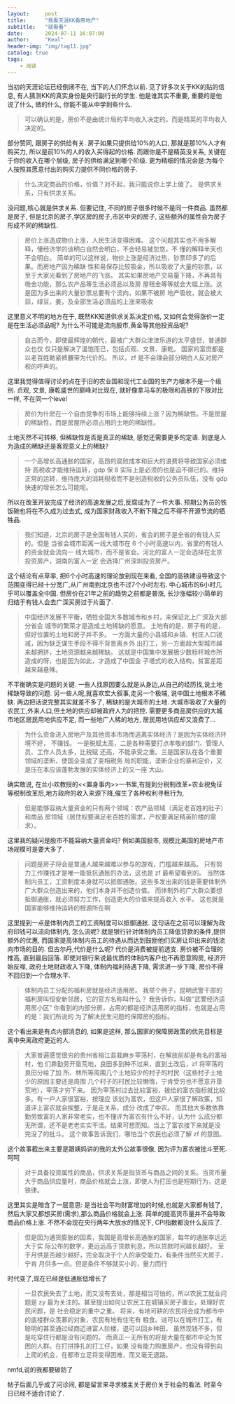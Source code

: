 ```yaml
---
layout:     post
title:      "我看天涯KK看房地产"
subtitle:   "就看看"
date:       2024-07-11 16:07:00
author:     "Keal"
header-img: "img/tag11.jpg"
catalog: true
tags:
    - 阅读
---
```


当初的天涯论坛已经倒闭不在, 当下的人们怀念以前. 见了好多次关于KK的贴的信息, 有人猜测KK的真实身份是央行副行长的学生. 他是谁其实不重要, 重要的是他说了什么, 做的什么, 你能不能从中学到些什么.


> 可以确认的是，房价不是由统计局的平均收入决定的。而是精英的平均收入决定的。 

部分赞同, 跟房子的供给有关. 房子如果只提供给10%的人口, 那就是那10%人才有购买力, 所以是前10%的人的收入买得起的价格. 而跟你是不是精英没关系, 关键在于你的收入在哪个层级, 房子的供给满足到哪个阶级. 更为精细的情况会是:为每个人按照其愿意付出的购买力提供不同价格的房子.

> 什么决定商品的价格，价值？对不起，我只能说你上学上傻了。 是供求关系，只有供求关系。 

没问题,核心就是供求关系. 但要记住, 不同的房子很多时候不是同一件商品. 虽然都是房子, 但是北京的房子,学区房的房子,市区中央的房子, 这些额外的属性会为房子形成不同的稀缺性.

> 房价上涨造成物价上涨，人民生活变得困难。 这个问题其实也不用多解释，懂经济学的该明白自然会明白，不会轻易被忽悠，不 懂的解释半天也不会明白。 简单的可以这样说，物价上涨是经济过热，钞票印多了的后果。而房地产因为稀缺 性和易保存比较吸金，所以吸收了大量的钞票，以至于大家光看到了房地产的飞涨。 其实如果房地产交易量下降，不再具有吸金功能，那么农产品等生活必须品以及房 屋租金等等就会大幅上涨。这是因为多出来的大量钞票总要有个流向，如果不被房 地产吸收，就会被大蒜，绿豆，姜，及全部生活必须品的上涨来吸收 

这里意义不明的地方在于, 既然KK知道供求关系决定价格, 又如何会觉得涨价一定是在生活必须品呢? 为什么不可能是流向股市,黄金等其他投资品呢?

> 自古而今，即使最辉煌的朝代，最被广大群众津津乐道的太平盛世，普通群众也仅 仅只是解决了温饱而已，包括贞观、文景、康乾。 国家的富庶都是以老百姓勒紧裤腰带为代价的。 所以，zf 是不会理会部分明白人反对房产税的呼声的。 

这里我觉得值得讨论的点在于旧的农业国和现代工业国的生产力根本不是一个级别. 贞观, 文景, 康乾盛世的巅峰对比现在, 就好像拿马车的极限和高铁的下限对比一样, 不在同一个level

> 房价为什麽在一个自由竞争的市场上能够持续上涨？因为稀缺性。不是房屋的稀缺性，而是房屋所必须占用的土地的稀缺性。 

土地天然不可转移, 但稀缺性是否是真正的稀缺, 感觉还需要更多的定语. 到底是人为造成的稀缺还是客观意义上的稀缺?

> 一个高增长高通胀的国家，高昂的腐败成本和巨大的浪费将导致国家必须维持 高税收才能维持运转，gdp 保 8 实际上是必须的也是迫不得已的。维持正常的运转，维持庞大的消耗税收而不是创造税收的公务员队伍，没有 gdp 快速的增长怎么可能呢。

所以在改革开放完成了经济的高速发展之后,反腐成为了一件大事. 预期公务员的铁饭碗也将在不久成为过去式, 成为国家财政收入不断下降之后不得不开源节流的牺牲品.

>  我们知道，北京的房子是全国有钱人买的，省会的房子是全省的有钱人买的。但是 当省会城市距离一线大城市在 6 个小时高速以内，省里的有钱人的资金就会流向一 线大城市，而不是省会。河北的富人一定会选择在北京投资房产，湖南的富人一定 会选择广州深圳投资房产。

这个结论有点草率, 把6个小时高速的理论放到现在来看, 全国的高铁建设导致这个范围变得已经十分宽广,从广州南到北京也不过7个小时左右. 中心城市的6小时几乎可以覆盖全中国. 但房价在21年之前的趋势之前都是普涨, 长沙涨幅较小简单的归结于有钱人会去广深买房过于片面了.

> 中国经济发展不平衡，牺牲全国大多数城市和乡村，来保证北上广深及大部分省会 城市的繁荣才是造成土地稀缺的愿意。 土地有的是，房子有的是，但好位置的土地和房子并不多。 一方面大量的小县城和乡镇、村庄人口锐减，因为缺乏谋生手段不得不背景离乡外 出打工，另一方面超大型城市越来越拥挤，土地资源越来越稀缺。 这就是中国集中发展极少数标杆城市所造成的呀，也是因为如此，才造成了中国金 子塔式的收入结构，贫富差距越来越悬殊。

不平衡确实是问题的关键. 一些人找原因要么就是从身边,从自己的经历找,说土地稀缺导致的问题. 另一些人呢,就喜欢宏大叙事,走另一个极端, 说中国土地根本不稀缺. 两边把话说完整其实就差不多了, 稀缺的是大城市的土地. 大城市吸收了大量的农民工,外来人口,但土地的供应却被政府人为的把控. 需要更多商品房供应的大城市地区居民用地供应不足, 而一些地广人稀的地方, 居民用地供应却又浪费了...

> 为什么资金进入房地产及其他资本市场而逃离实体经济？是因为实体经济环境不好， 不赚钱。 一是税赋太高，二是各种需要打点孝敬的部门、管理人员、工作人员太多，比税赋 还高，不能承受之重。三是国家队在各个重要领域的垄断，使国企变成了变相税务 局的职能，垄断企业的暴利定价，又是压在本应该蓬勃发展的实体经济上的又一座 大山。 

确实敢说, 在兰小欢教授的<<置身事内>>一书里,有提到分税制改革+农业税免征等税制改革后,地方政府的收入来源下降,催生了各种权利寻租行为,

> 但是能够容纳大量资金的只有两个领域：农产品领域（满足老百姓的肚子）和商品 房领域（居住权要满足老百姓的需求，产权要满足精英阶楼的需求）。 

这里我的疑问是股市不能容纳大量资金吗? 例如美国股市, 规模比美国的房地产市场规模可是要大多了.

> 问题是房子将会是普通人越来越难以参与的游戏，门槛越来越高。 只有努力工作赚钱才是唯一能抵抗通胀的办法，这也是 zf 最希望看到的。 当然体制内员工，工资制度本身就可以抵御通胀。这些多发出来的钱是需要体制外 广大群众创造出来的，他们本身并不创造价值。 而体制外的广大群众要想抵御通胀，就必须努力工作，创造更大的价值来提高收入 水平。 这也就是国家能够维持运转的根源所在啊

这里提到一点是体制内员工的工资制度可以抵御通胀. 这句话在之前可以理解为政府印钱可以流向体制内, 怎么流呢? 就是银行针对体制内员工降低贷款的条件,提供额外的优惠, 而国家提高体制内员工的待遇从而达到鼓励他们买房让印出来的钱流向市场的目的. 但古尔丹,代价是什么呢? 代价是消费被提前透支. 房价被不合理的推高, 直到最后回落. 即使对银行来说最优质的体制内客户也不再愿意购房, 经济开始反噬, 政府土地财政收入下降, 体制内福利待遇下降, 需求进一步下降, 房价不得不回归到一个合理水平.

> 体制内员工分配的福利房就是经济适用房。 我举个例子，昆明武警干部的福利房叫恒安新邻居，它的官方名称叫什么？ 我告诉你，叫做“武警经济适用房小区” 你看到的内部分房，占用的都是经济适用房的指标，也就是占用的是：我们所说的 为了解决民生问题的保障房的指标。 

这个看出来是有点内部消息的, 如果是这样, 那么国家的保障房政策的优先目标是离中央离政府更近的人.

> 大家普遍感觉很穷的贵州省榕江县栽麻乡宰荡村，在解放前却是有名的富裕村，他 们靠勤劳开垦荒地，良田多到种不过来，直到土改后，zf 将宰荡的良田分给了加 所、林所等周围几个土地较少的村子的村民（这些村子土地少的原因主要还是周围 几个村子的村民比较懒惰，宁肯受穷也不愿意开垦荒地），宰荡才穷下来。 因为宰荡村过去比较富裕，拨给的富农指标就比较多。有一户人家很富裕，按理应 该划为富农，但这户人家很了解政策，知道评上富农就会挨整，于是走关系，成分 改成了中农。 而其他大多数依靠勤劳致富的人家非常老实，也不懂评为富农有什么不好，认为什 么成分都无所谓，还不是老老实实干活。结果可想而知。当上了富农接下来就是没 完没了的批斗。 这个故事告诉我们，哪怕当个农民也必须了解 zf 的意图。 

这个故事截出来主要是跟姨妈讲的我的太外公故事很像, 因为评为富农被批斗至死.呵呵

> 对于具备投资属性的商品，供求关系是指货币与商品之间的关系。当货币量大于商品供应量时，商品价格就会上涨，即使人为打压也是短期行为，这是铁律。 

这里其实是暗含了一层意思: 是当社会平均财富增加的时候,也就是大家都有钱了, 然后大家又都想买房(需求),那么商品价格就会上涨. 简单的提高货币量并不会导致商品价格上涨. 不然不会现在央行两年大放水的情况下, CPI指数都没什么反应了. 

> 但是因为通货膨胀的因素，我国是高增长高通胀的国家，每年的通胀率远远大于实 际公布的数字，更远远高于贷款利息，所以贷款时间越长越好。 至于月供是否越少越好，完全取决于个人的承受能力，有条件当然买大房子，宁肯 月供多一点。但是条件不够就买小的，量力而行

时代变了,现在已经是低通胀低增长了

> 一旦农民失去了土地，而又没有去处，那是相当可怕的，所以农民工就业问题是 zy 最为关注的。甚至提出如何让农民工在城镇买房子置业，处理好农民问题，是 社会稳定的重中之重。 将来，有地可耕的农民将会成为都市中的底楼群众羡慕的对象，农民有地有住宅有 粮食。进可以在城市打工，有聪明的甚至通过经商迈进富人阶楼，退可以回乡种田， 虽然现钱不多，但是吃穿住行都是没有问题的。  而真正一无所有的将是大量在都市中沦为贫困的人群。在打拼挣扎的打工仔，如果 没有能力购置房产，也没有得到向上爬的机会，在都市立足将变得困难，而又毫无退路。

nmfd,说的我都要破防了

帖子后面几乎成了问诊间, 都是留言来寻求楼主关于房价关于社会的看法. 时至今日已经不适合讨论了.









